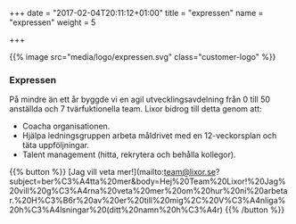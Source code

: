 +++
date = "2017-02-04T20:11:12+01:00"
title = "expressen"
name = "expressen"
weight = 5

+++

{{% image src="media/logo/expressen.svg" class="customer-logo" %}}
### Expressen
På mindre än ett år byggde vi en agil utvecklingsavdelning från 0 till 50 anställda och 7 tvärfuktionella team. Lixor bidrog till detta genom att:

* Coacha organisationen.
* Hjälpa ledningsgruppen arbeta måldrivet med en 12-veckorsplan och täta uppföljningar.
* Talent management (hitta, rekrytera och behålla kollegor).

{{% button %}}
[Jag vill veta mer!](mailto:team@lixor.se?subject=ber%C3%A4tta%20mer&body=Hej%20Team%20Lixor!%20Jag%20vill%20g%C3%A4rna%20veta%20mer%20om%20hur%20ni%20arbetar.%20H%C3%B6r%20av%20er%20till%20mig%2C%20V%C3%A4nliga%20h%C3%A4lsningar%20(ditt%20namn%20h%C3%A4r)
{{% /button %}}
